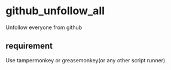 # github_unfollow_all
Unfollow everyone from github
## requirement
Use tampermonkey or greasemonkey(or any other script runner)
